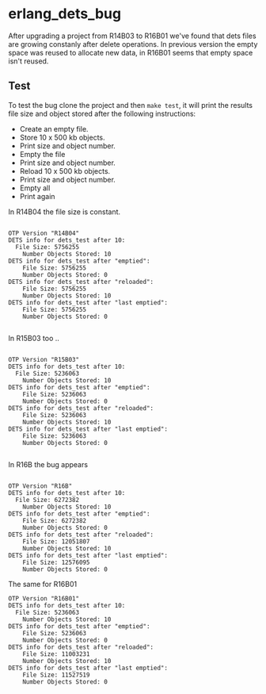 # erlang_dets_bug


After upgrading a project from R14B03 to R16B01 we've found that dets files are growing constanly after delete operations.
In previous version the empty space was reused to allocate new data, in R16B01 seems that empty space isn't reused.

## Test

To test the bug clone the project and then ``make test``, it will print the results file size and object stored after the
following instructions:

* Create an empty file.
* Store 10 x 500 kb objects.
* Print size and object number.
* Empty the file 
* Print size and object number.
* Reload 10 x 500 kb objects.
* Print size and object number.
* Empty all
* Print again

In R14B04 the file size is constant.
 
~~~~

OTP Version "R14B04"
DETS info for dets_test after 10:
  File Size: 5756255
	Number Objects Stored: 10
DETS info for dets_test after "emptied":
	File Size: 5756255
	Number Objects Stored: 0
DETS info for dets_test after "reloaded":
	File Size: 5756255
	Number Objects Stored: 10
DETS info for dets_test after "last emptied":
	File Size: 5756255
	Number Objects Stored: 0
  
~~~~


In R15B03 too .. 


~~~

OTP Version "R15B03"
DETS info for dets_test after 10:
  File Size: 5236063
	Number Objects Stored: 10
DETS info for dets_test after "emptied":
	File Size: 5236063
	Number Objects Stored: 0
DETS info for dets_test after "reloaded":
	File Size: 5236063
	Number Objects Stored: 10
DETS info for dets_test after "last emptied":
	File Size: 5236063
	Number Objects Stored: 0
  
~~~~

In R16B the bug appears

~~~

OTP Version "R16B"
DETS info for dets_test after 10:
  File Size: 6272382
	Number Objects Stored: 10
DETS info for dets_test after "emptied":
	File Size: 6272382
	Number Objects Stored: 0
DETS info for dets_test after "reloaded":
	File Size: 12051807
	Number Objects Stored: 10
DETS info for dets_test after "last emptied":
	File Size: 12576095
	Number Objects Stored: 0

~~~

The same for R16B01

~~~
OTP Version "R16B01"
DETS info for dets_test after 10:
  File Size: 5236063
	Number Objects Stored: 10
DETS info for dets_test after "emptied":
	File Size: 5236063
	Number Objects Stored: 0
DETS info for dets_test after "reloaded":
	File Size: 11003231
	Number Objects Stored: 10
DETS info for dets_test after "last emptied":
	File Size: 11527519
	Number Objects Stored: 0
~~~

